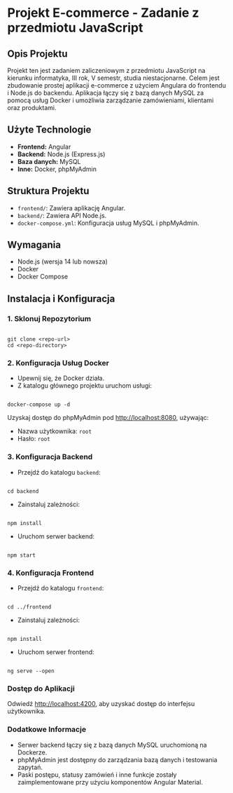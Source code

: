 <h1>Projekt E-commerce - Zadanie z przedmiotu JavaScript</h1>

<h2>Opis Projektu</h2>
<p>
Projekt ten jest zadaniem zaliczeniowym z przedmiotu JavaScript na kierunku informatyka, III rok, V semestr, studia niestacjonarne. Celem jest zbudowanie prostej aplikacji e-commerce z użyciem Angulara do frontendu i Node.js do backendu. Aplikacja łączy się z bazą danych MySQL za pomocą usług Docker i umożliwia zarządzanie zamówieniami, klientami oraz produktami.
</p>

<h2>Użyte Technologie</h2>
<ul>
    <li><strong>Frontend:</strong> Angular</li>
    <li><strong>Backend:</strong> Node.js (Express.js)</li>
    <li><strong>Baza danych:</strong> MySQL</li>
    <li><strong>Inne:</strong> Docker, phpMyAdmin</li>
</ul>

<h2>Struktura Projektu</h2>
<ul>
    <li><code>frontend/</code>: Zawiera aplikację Angular.</li>
    <li><code>backend/</code>: Zawiera API Node.js.</li>
    <li><code>docker-compose.yml</code>: Konfiguracja usług MySQL i phpMyAdmin.</li>
</ul>

<h2>Wymagania</h2>
<ul>
    <li>Node.js (wersja 14 lub nowsza)</li>
    <li>Docker</li>
    <li>Docker Compose</li>
</ul>

<h2>Instalacja i Konfiguracja</h2>

<h3>1. Sklonuj Repozytorium</h3>
<pre><code>
git clone &lt;repo-url&gt;
cd &lt;repo-directory&gt;
</code></pre>

<h3>2. Konfiguracja Usług Docker</h3>
<ul>
    <li>Upewnij się, że Docker działa.</li>
    <li>Z katalogu głównego projektu uruchom usługi:</li>
</ul>
<pre><code>
docker-compose up -d
</code></pre>

<p>
Uzyskaj dostęp do phpMyAdmin pod <a href="http://localhost:8080">http://localhost:8080</a>, używając:
<ul>
    <li>Nazwa użytkownika: <code>root</code></li>
    <li>Hasło: <code>root</code></li>
</ul>
</p>

<h3>3. Konfiguracja Backend</h3>
<ul>
    <li>Przejdź do katalogu <code>backend</code>:</li>
</ul>
<pre><code>
cd backend
</code></pre>
<ul>
    <li>Zainstaluj zależności:</li>
</ul>
<pre><code>
npm install
</code></pre>
<ul>
    <li>Uruchom serwer backend:</li>
</ul>
<pre><code>
npm start
</code></pre>

<h3>4. Konfiguracja Frontend</h3>
<ul>
    <li>Przejdź do katalogu <code>frontend</code>:</li>
</ul>
<pre><code>
cd ../frontend
</code></pre>
<ul>
    <li>Zainstaluj zależności:</li>
</ul>
<pre><code>
npm install
</code></pre>
<ul>
    <li>Uruchom serwer frontend:</li>
</ul>
<pre><code>
ng serve --open
</code></pre>

<h3>Dostęp do Aplikacji</h3>
<p>
Odwiedź <a href="http://localhost:4200">http://localhost:4200</a>, aby uzyskać dostęp do interfejsu użytkownika.
</p>

<h3>Dodatkowe Informacje</h3>
<ul>
    <li>Serwer backend łączy się z bazą danych MySQL uruchomioną na Dockerze.</li>
    <li>phpMyAdmin jest dostępny do zarządzania bazą danych i testowania zapytań.</li>
    <li>Paski postępu, statusy zamówień i inne funkcje zostały zaimplementowane przy użyciu komponentów Angular Material.</li>
</ul>